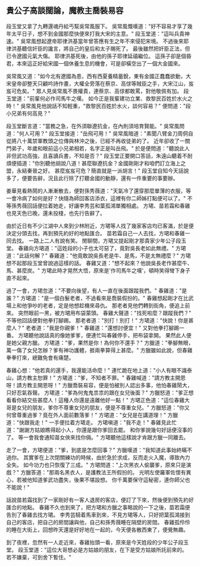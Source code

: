 貴公子高談闊論，魔教主喬裝易容
------------------------------

段玉堂又拿了九轉還魂丹給丐幫吳常風服下。
吳常風慨嘆道："好不容易才享了幾年太平日子，想不到金國那麼快便來打我大宋的主意。"
段玉堂道："這叫兵貴神速。"
吳常風想起遼帝耶律洪基當年曾答應有生之年不來侵犯宋境。
不過後來耶律洪基聽信奸臣的讒言，將自己的皇后和太子賜死了。
最後雖然把奸臣正法，但已令遼國元氣大傷。
耶律洪基死後，由他的孫子耶律延禧繼位。
這孫子卻是個昏君，本來這正好給宋國一個休養生息的機會，可是卻橫空出了一個大金國來。

吳常風又道："如今北有遼國為患，西有西夏養精蓄銳，東有金國正蠢蠢欲動，大宋皇帝卻整天只顧吟詩作畫，大權全旁落在蔡京、高俅等賊臣之手，大宋江山，岌岌可危矣。"
眾人見吳常風不畏權貴，連蔡京、高俅都敢罵，對他敬佩有加。
段玉堂道："前輩何必作司馬牛之嘆。
如今正是我輩建功立業、救黎民百姓於水火之時！"
吳常風見他說話不知輕重，"救黎民百姓於水火，談何容易？"
便問道："段小兄弟有何高見？"

段玉堂斷言道："當務之急，在外須聯遼抗金，在內則須培育賢能。"
吳常風問道："何人可用？"
段玉堂接道："岳飛可用！"
吳常風暗道："素聞八臂金刀周侗自從將八十萬禁軍教頭之位傳與林沖之後，已經不再收徒弟的了。
近年卻收了一關門弟子，年歲和眼前這小兄弟相若，名字正是叫岳飛。"
於是便問道："聽說此人非但武功高強，且喜讀兵書，不知是否？"
段玉堂正要開口答話，朱遠山聽着不耐煩便插道："你別聽他胡說八道！甚麼聯遼抗金？金國剛剛才和咱們訂立海上之盟，永結秦晉之好。
甚麼岌岌可危？簡直就是一派胡言！"
段玉堂自知今天話說多了，便要告辭，況且此行除了打聽金國的動靜，還有一件重要的事要辦。

姜華見看熱鬧的人漸漸散去，便對孫秀薇道："天氣冷了還穿那麼單薄的衣服，等一會冷病了如何是好？快隨為師回客店添衣，這裡有你二師姊打點便可以了。"
不等孫秀薇回話便拉着她走，好讓李秀芸和葉孤鴻單獨相處。
方珺、苗若霜和春雞也見天色已晚，還未投棧，也先行告辭了。

由於近日有不少江湖中人來到少林附近，方珺等人找了幾家客店均已客滿，於是便決定分頭去找，再到預先約好的地點匯合。
苗若霜自己一人去找，方珺和春雞一同去找。
一路上二人有說有笑。
閒聊間，方珺又提起剛才那貴家少年公子段玉堂。
春雞向方珺道："這姓段的小子也太可惡了，竟對吳長老如此無禮。"
方珺道："此話何解？"
春雞道："他竟敢說吳長老是牛、是馬，不是太無禮麼？"
方珺想不起那段玉堂曾說過這樣的話。
春雞又道："想不起來？他說吳長老作甚麼牛、馬、甚麼炭。"
方珺此時才晃然大悟，原來是'作司馬牛之嘆'，頓時笑得彎下身子直不起來。

過了一會，方珺忽道："不要向後望，有人一直在後面跟蹤我們。"
春雞道："是誰？"
方珺道："是一個白髮老者，不過看來是喬裝假扮的。"
春雞想起剛才在比武場上和他爭吵的老者，定是他想趁機來尋仇。
那老者見他們轉到街角，便追上前來。
突然眼前一黑，被方珺用布袋蒙頭。
春雞大聲道："找死啦麼？跟蹤我們？"
不等他回話便對他拳打腳踢。
那老者道："別打！別打！"
方珺道："快說！你是甚麼人？"
老者道："我是你親爹！"
春雞道："還想討便宜！"
又對他拳打腳踢一番。
方珺聽他說話真的像她爹爹，便連忙叫春雞停手，把布袋拿開。
果然此人便是她父親方臘。
方珺道："爹，果然是你！為何你不還手？"
方臘道："拳腳無眼，萬一傷了女兒怎辦？爹有神功護體，捱兩拳算得上甚麼。"
方臘雖如此說，但春雞拳拳打來，總難免會有痛楚。

春雞心想："他若真的還手，我還能活命麼！"
連忙跪在地上道："小人有眼不識泰山，請方教主恕罪！"
方珺道："爹，不知者不罪。"
春雞喊道："請方教主開恩呀！請方教主開恩呀！"
方臘喬裝易容，便是怕被別人認出多事，他怕春雞鬧大，只好忍氣吞聲。
方珺道："爹為何鬼鬼祟祟的跟在女兒後面？"
方臘怒道："爹正想看看你結交些甚麼人！這種人你還是遠離他好一點！"
方珺正色道："這位春雞大哥是女兒的朋友，爹你不尊重女兒的朋友，便是不尊重女兒。"
方臘怒道："你又何曾尊重過爹？竟在外人面前數落爹！"
方珺道："女兒是在講道理！"
方臘道："快跟我走！"
一手便拉着方珺走。
方珺嗔道："我不走！"
春雞見此忙道："謝謝方姑娘瞧得起小人，你還是跟你爹回去罷。
和你爹說幾句好話便沒事的了。
等一會我會通知苗女俠來找你倆。"
方珺聽他這樣說才肯跟方臘一同離去。

走了一會，方珺便道："爹，到底是怎麼回事？"
方臘嘆道："我知道此事始終瞞不過你。
其實爹在上次閉關練功的時候，由於急於求成，反而走火入魔，導致內力全失。
如今功力也只恢復了三成。"
方珺問道："上次黑衣人偷襲爹，原來只是演戲？"
方臘答道："那兩名黑衣人，是護教法王所假扮的。
光明左使羅軍佐懷有異心，若被他知道爹武功盡失，後果不堪設想。
你千萬要保守這秘密，連你師父也不能說！"

話說苗若霜找到了一家剛好有一客人退房的客店，便訂了下來，然後便到預先約好匯合的地點。
春雞不久也到來了，把方珺和方臘之事略說的一下之後，苗若霜便告別了春雞去找方珺。
李秀芸騎着馬車到來，不見方珺等人，只好把葉孤鴻接到自己的客店，把自己的房間讓與他，自己和孫秀薇睡在隔壁的房間。
春雞孤伶伶的睡在大街上，回想昨天還是好好地在一起的，今天便各散西東了，便覺無趣。

到了夜裡，忽然有一人走近來，春雞抬頭一看，原來是今天姓段的少年公子段玉堂。
段玉堂道："這位大哥想必是方姑娘的朋友，在下是受方姑娘所託前來的。
若不嫌棄，可到舍下暫住。"